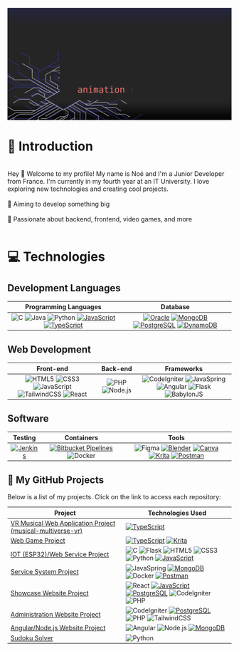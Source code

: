 ![Banner](https://raw.githubusercontent.com/NoeFBou/NoeFBou/main/rsc/banner.svg)
# 👋 Introduction

<br/>
Hey 👋 Welcome to my profile! My name is Noé and I'm a Junior Developer from France. I'm currently in my fourth year at an IT University. I love exploring new technologies and creating cool projects.
<br/>
<br/>
🎯 Aiming to develop something big
<br/>
<br/>
🏹 Passionate about backend, frontend, video games, and more
<br/>
<br/>

# 💻 Technologies 

## Development Languages

| Programming Languages | Database |
|:---------------------:|:--------:|
| ![C](https://img.shields.io/badge/c-%2300599C.svg?style=for-the-badge&logo=c&logoColor=white) ![Java](https://img.shields.io/badge/java-%23ED8B00.svg?style=for-the-badge&logo=java&logoColor=white) ![Python](https://img.shields.io/badge/python-yellow.svg?style=for-the-badge&logo=python&logoColor=white) [![JavaScript](https://img.shields.io/badge/JavaScript-F7DF1E.svg?style=for-the-badge&logo=javascript&logoColor=fff)](#) [![TypeScript](https://img.shields.io/badge/TypeScript-3178C6.svg?style=for-the-badge&logo=typescript&logoColor=fff)](#) | [![Oracle](https://custom-icon-badges.demolab.com/badge/Oracle-F80000.svg?style=for-the-badge&logo=oracle&logoColor=fff)](#) [![MongoDB](https://img.shields.io/badge/MongoDB-2ea44f.svg?style=for-the-badge&logo=mongodb&logoColor=white)](https://) [![PostgreSQL](https://img.shields.io/badge/PostgreSQL-blue.svg?style=for-the-badge&logo=postgresql&logoColor=white)](https://) [![DynamoDB](https://img.shields.io/badge/DynamoDB-4053D6.svg?style=for-the-badge&logo=amazondynamodb&logoColor=fff)](#) |

## Web Development

| Front-end | Back-end | Frameworks |
|:---------:|:--------:|:---------:|
| ![HTML5](https://img.shields.io/badge/HTML5-E34F26.svg?style=for-the-badge&logo=html5&logoColor=white) ![CSS3](https://img.shields.io/badge/CSS3-1572B6.svg?style=for-the-badge&logo=css3&logoColor=white) ![JavaScript](https://img.shields.io/badge/JavaScript-yellow.svg?style=for-the-badge&logo=javascript&logoColor=white) ![TailwindCSS](https://img.shields.io/badge/TailwindCSS-38B2AC.svg?style=for-the-badge&logo=tailwind-css&logoColor=white) ![React](https://img.shields.io/badge/React-61DAFB.svg?style=for-the-badge&logo=react&logoColor=black) | ![PHP](https://img.shields.io/badge/PHP-777BB4.svg?style=for-the-badge&logo=php&logoColor=white) ![Node.js](https://img.shields.io/badge/Node.js-43853D.svg?style=for-the-badge&logo=node-dot-js&logoColor=white) | ![CodeIgniter](https://img.shields.io/badge/CodeIgniter-orange.svg?style=for-the-badge&logo=codeigniter&logoColor=white) ![JavaSpring](https://img.shields.io/badge/JavaSpring-6DB33F.svg?style=for-the-badge&logo=spring&logoColor=white) ![Angular](https://img.shields.io/badge/Angular-DD0031.svg?style=for-the-badge&logo=angular&logoColor=white) ![Flask](https://img.shields.io/badge/Flask-000000.svg?style=for-the-badge&logo=flask&logoColor=white) ![BabylonJS](https://img.shields.io/badge/BabylonJS-0A2F5A.svg?style=for-the-badge&logo=babylon.js&logoColor=white) |

## Software

| Testing | Containers | Tools |
|:-------:|:----------:|:-----:|
| [![Jenkins](https://img.shields.io/badge/Jenkins-D24939.svg?style=for-the-badge&logo=jenkins&logoColor=white)](#) | [![Bitbucket Pipelines](https://img.shields.io/badge/Bitbucket_Pipelines-0052CC.svg?style=for-the-badge&logo=bitbucket&logoColor=white)](#) ![Docker](https://img.shields.io/badge/Docker-blue.svg?style=for-the-badge&logo=docker&logoColor=white) | ![Figma](https://img.shields.io/badge/Figma-F24E1E.svg?style=for-the-badge&logo=figma&logoColor=white) [![Blender](https://img.shields.io/badge/Blender-F5792A.svg?style=for-the-badge&logo=blender&logoColor=white)](#) [![Canva](https://img.shields.io/badge/Canva-00C4CC.svg?style=for-the-badge&logo=Canva&logoColor=white)](#) [![Krita](https://img.shields.io/badge/Krita-203759.svg?style=for-the-badge&logo=krita&logoColor=EEF37B)](#) [![Postman](https://img.shields.io/badge/Postman-FF6C37.svg?style=for-the-badge&logo=postman&logoColor=white)](#) |

## 📁 My GitHub Projects

Below is a list of my projects. Click on the link to access each repository:

| Project                                                          | Technologies Used                                   |
|---------------------------------------------------------------|-----------------------------------------------------|
| [VR Musical Web Application Project (musical-multiverse-vr)](https://github.com/doriangirard9/musical-multiverse-vr) | [![TypeScript](https://img.shields.io/badge/TypeScript-3178C6.svg?style=for-the-badge&logo=typescript&logoColor=fff)](#) |
| [Web Game Project](https://github.com/NoeFBou/ProjetjeuWeb)          | [![TypeScript](https://img.shields.io/badge/TypeScript-3178C6.svg?style=for-the-badge&logo=typescript&logoColor=fff)](#) [![Krita](https://img.shields.io/badge/Krita-203759.svg?style=for-the-badge&logo=krita&logoColor=EEF37B)](#) |
| [IOT (ESP32)/Web Service Project](https://github.com/NoeFBou/WaterBnB_fn411036)         | ![C](https://img.shields.io/badge/c-%2300599C.svg?style=for-the-badge&logo=c&logoColor=white) ![Flask](https://img.shields.io/badge/Flask-000000.svg?style=for-the-badge&logo=flask&logoColor=white) ![HTML5](https://img.shields.io/badge/HTML5-E34F26.svg?style=for-the-badge&logo=html5&logoColor=white) ![CSS3](https://img.shields.io/badge/CSS3-1572B6.svg?style=for-the-badge&logo=css3&logoColor=white) ![Python](https://img.shields.io/badge/python-yellow.svg?style=for-the-badge&logo=python&logoColor=white) [![JavaScript](https://img.shields.io/badge/JavaScript-F7DF1E.svg?style=for-the-badge&logo=javascript&logoColor=fff)](#) |
| [Service System Project](https://github.com/NoeFBou/Software_Architecture)         | ![JavaSpring](https://img.shields.io/badge/JavaSpring-6DB33F.svg?style=for-the-badge&logo=spring&logoColor=white) [![MongoDB](https://img.shields.io/badge/MongoDB-2ea44f.svg?style=for-the-badge&logo=mongodb&logoColor=white)](https://) ![Docker](https://img.shields.io/badge/Docker-blue.svg?style=for-the-badge&logo=docker&logoColor=white) [![Postman](https://img.shields.io/badge/Postman-FF6C37.svg?style=for-the-badge&logo=postman&logoColor=white)](#) |
| [Showcase Website Project](https://github.com/NoeFBou/ProjetSiteVitrineSAEs5.01) | ![React](https://img.shields.io/badge/React-61DAFB.svg?style=for-the-badge&logo=react&logoColor=black) [![JavaScript](https://img.shields.io/badge/JavaScript-F7DF1E.svg?style=for-the-badge&logo=javascript&logoColor=fff)](#) [![PostgreSQL](https://img.shields.io/badge/PostgreSQL-blue.svg?style=for-the-badge&logo=postgresql&logoColor=white)](https://) ![CodeIgniter](https://img.shields.io/badge/CodeIgniter-orange.svg?style=for-the-badge&logo=codeigniter&logoColor=white) ![PHP](https://img.shields.io/badge/PHP-777BB4.svg?style=for-the-badge&logo=php&logoColor=white) |
| [Administration Website Project](https://github.com/NoeFBou/ProjetSGRDS) | ![CodeIgniter](https://img.shields.io/badge/CodeIgniter-orange.svg?style=for-the-badge&logo=codeigniter&logoColor=white) [![PostgreSQL](https://img.shields.io/badge/PostgreSQL-blue.svg?style=for-the-badge&logo=postgresql&logoColor=white)](https://) ![PHP](https://img.shields.io/badge/PHP-777BB4.svg?style=for-the-badge&logo=php&logoColor=white) ![TailwindCSS](https://img.shields.io/badge/TailwindCSS-38B2AC.svg?style=for-the-badge&logo=tailwind-css&logoColor=white) |
| [Angular/Node.js Website Project](https://github.com/NoeFBou/ProjetWebs2) | ![Angular](https://img.shields.io/badge/Angular-DD0031.svg?style=for-the-badge&logo=angular&logoColor=white) ![Node.js](https://img.shields.io/badge/Node.js-43853D.svg?style=for-the-badge&logo=node-dot-js&logoColor=white) [![MongoDB](https://img.shields.io/badge/MongoDB-2ea44f.svg?style=for-the-badge&logo=mongodb&logoColor=white)](https://) |
| [Sudoku Solver](https://github.com/NoeFBou/Sudoku-Solver) | ![Python](https://img.shields.io/badge/python-yellow.svg?style=for-the-badge&logo=python&logoColor=white) |
